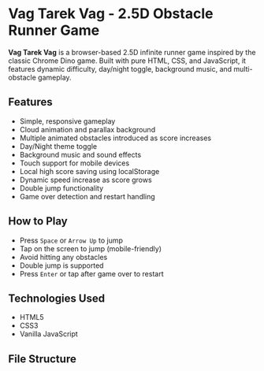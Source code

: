 
# Vag Tarek Vag - 2.5D Obstacle Runner Game

**Vag Tarek Vag** is a browser-based 2.5D infinite runner game inspired by the classic Chrome Dino game. Built with pure HTML, CSS, and JavaScript, it features dynamic difficulty, day/night toggle, background music, and multi-obstacle gameplay.

## Features

- Simple, responsive gameplay
- Cloud animation and parallax background
- Multiple animated obstacles introduced as score increases
- Day/Night theme toggle
- Background music and sound effects
- Touch support for mobile devices
- Local high score saving using localStorage
- Dynamic speed increase as score grows
- Double jump functionality
- Game over detection and restart handling

## How to Play

- Press `Space` or `Arrow Up` to jump
- Tap on the screen to jump (mobile-friendly)
- Avoid hitting any obstacles
- Double jump is supported
- Press `Enter` or tap after game over to restart

## Technologies Used

- HTML5
- CSS3
- Vanilla JavaScript

## File Structure


